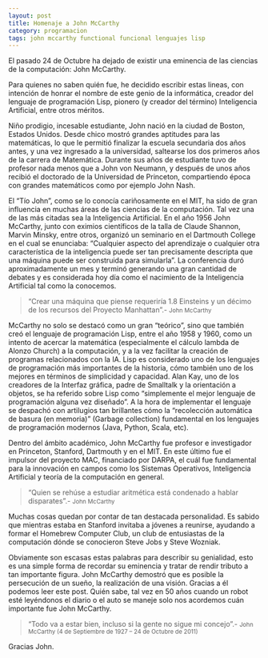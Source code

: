 ```yaml
---
layout: post
title: Homenaje a John McCarthy
category: programacion
tags: john mccarthy functional funcional lenguajes lisp
---
```


El pasado 24 de Octubre ha dejado de existir una eminencia de las ciencias de la computación: John McCarthy.

Para quienes no saben quién fue, he decidido escribir estas lineas, con intención de honrar el nombre de este genio de la informática, creador del lenguaje de programación Lisp, pionero (y creador del término) Inteligencia Artificial, entre otros méritos.

Niño prodigio, incesable estudiante, John nació en la ciudad de Boston, Estados Unidos. Desde chico mostró grandes aptitudes para las matemáticas, lo que le permitió finalizar la escuela secundaria dos años antes, y una vez ingresado a la universidad, saltearse los dos primeros años de la carrera de Matemática. Durante sus años de estudiante tuvo de profesor nada menos que a John von Neumann, y después de unos años recibió el doctorado de la Universidad de Princeton, compartiendo época con grandes matemáticos como por ejemplo John Nash.

El “Tío John”, como se lo conocía cariñosamente en el MIT, ha sido de gran influencia en muchas áreas de las ciencias de la computación. Tal vez una de las más citadas sea la Inteligencia Artificial. En el año 1956 John McCarthy, junto con eximios científicos de la talla de Claude Shannon, Marvin Minsky, entre otros, organizó un seminario en el Dartmouth College en el cual se enunciaba: “Cualquier aspecto del aprendizaje o cualquier otra característica de la inteligencia puede ser tan precisamente descripta que una máquina puede ser construida para simularla”. La conferencia duró aproximadamente un mes y terminó generando una gran cantidad de debates y es considerada hoy día como el nacimiento de la Inteligencia Artificial tal como la conocemos.

> “Crear una máquina que piense requeriría 1.8 Einsteins y un décimo de los recursos del Proyecto Manhattan”.- <small>John McCarthy</small>

McCarthy no solo se destacó como un gran “teórico”, sino que también creó el lenguaje de programación Lisp, entre el año 1958 y 1960, como un intento de acercar la matemática (especialmente el cálculo lambda de Alonzo Church) a la computación, y a la vez facilitar la creación de programas relacionados con la IA. Lisp es considerado uno de los lenguajes de programación más importantes de la historia, cómo también uno de los mejores en términos de simplicidad y capacidad. Alan Kay, uno de los creadores de la Interfaz gráfica, padre de Smalltalk y la orientación a objetos, se ha referido sobre Lisp como “simplemente el mejor lenguaje de programación alguna vez diseñado”. A la hora de implementar el lenguaje se despachó con artilugios tan brillantes cómo la “recolección automática de basura (en memoria)” (Garbage collection) fundamental en los lenguajes de programación modernos (Java, Python, Scala, etc).

Dentro del ámbito académico, John McCarthy fue profesor e investigador en Princeton, Stanford, Dartmouth y en el MIT. En este último fue el impulsor del proyecto MAC, financiado por DARPA, el cuál fue fundamental para la innovación en campos como los Sistemas Operativos, Inteligencia Artificial y teoría de la computación en general.

> “Quien se rehúse a estudiar aritmética está condenado a hablar disparates”.- <small>John McCarthy</small>

Muchas cosas quedan por contar de tan destacada personalidad. Es sabido que mientras estaba en Stanford invitaba a jóvenes a reunirse, ayudando a formar el Homebrew Computer Club, un club de entusiastas de la computación dónde se conocieron Steve Jobs y Steve Wozniak.

Obviamente son escasas estas palabras para describir su genialidad, esto es una simple forma de recordar su eminencia y tratar de rendir tributo a tan importante figura. John McCarthy demostró que es posible la persecución de un sueño, la realización de una visión. Gracias a él podemos leer este post. Quién sabe, tal vez en 50 años cuando un robot esté leyéndonos el diario o el auto se maneje solo nos acordemos cuán importante fue John McCarthy.

> “Todo va a estar bien, incluso si la gente no sigue mi concejo”.- <small>John McCarthy (4 de Septiembre de 1927 – 24 de Octubre de 2011)</small>

Gracias John.
